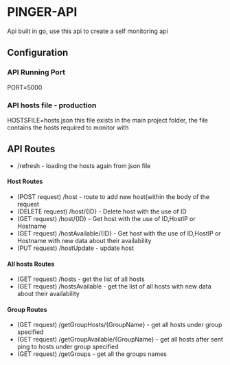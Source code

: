 # PINGER-API
Api built in go, use this api to create a self monitoring api 

## Configuration

### API Running Port
PORT=5000

### API hosts file - production
HOSTSFILE=hosts.json
this file exists in the main project folder, the file contains the hosts required to monitor with

## API Routes

* /refresh - loading the hosts again from json file

#### Host Routes 
 - (POST request) /host - route to add new host(within the body of the request 
 - (DELETE request) /host/{ID} - Delete host with the use of ID 
 - (GET request) /host/{ID} - Get host with the use of ID,HostIP or Hostname
 - (GET request) /hostAvailable/{ID} - Get host with the use of ID,HostIP or Hostname with new data about their availability
 - (PUT request) /hostUpdate - update host 
 

#### All hosts Routes 
 - (GET request) /hosts - get the list of all hosts
 - (GET request) /hostsAvailable - get the list of all hosts with new data about their availability

#### Group Routes
 - (GET request) /getGroupHosts/{GroupName} - get all hosts under group specified 
 - (GET request) /getGroupAvailable/{GroupName} - get all hosts after sent ping to hosts under group specified 
 - (GET request) /getGroups - get all the groups names 
